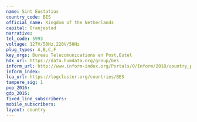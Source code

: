 ```yaml
---
name: Sint Eustatius
country_code: BES
official_name: Kingdom of the Netherlands
capital: Oranjestad
narrative:
tel_code: 5993
voltage: 127V/50Hz,220V/50Hz
plug_types: A,B,C,F
key_orgs: Bureau Telecomunications en Post,Eutel
hdx_url: https://data.humdata.org/group/bes
inform_url: http://www.inform-index.org/Portals/0/Inform/2018/country_profiles/BES.pdf
inform_index:
lca_url: https://logcluster.org/countries/BES
tampere_sig: 1
pop_2016:
gdp_2016:
fixed_line_subscribers:
mobile_subscribers:
layout: country
---
```


